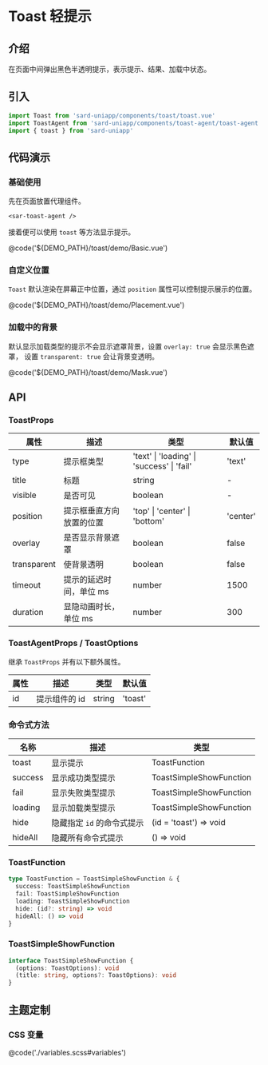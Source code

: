 # Toast 轻提示

## 介绍

在页面中间弹出黑色半透明提示，表示提示、结果、加载中状态。

## 引入

```ts
import Toast from 'sard-uniapp/components/toast/toast.vue'
import ToastAgent from 'sard-uniapp/components/toast-agent/toast-agent.vue'
import { toast } from 'sard-uniapp'
```

## 代码演示

### 基础使用

先在页面放置代理组件。

```tsx
<sar-toast-agent />
```

接着便可以使用 `toast` 等方法显示提示。

@code('${DEMO_PATH}/toast/demo/Basic.vue')

### 自定义位置

`Toast` 默认渲染在屏幕正中位置，通过 `position` 属性可以控制提示展示的位置。

@code('${DEMO_PATH}/toast/demo/Placement.vue')

### 加载中的背景

默认显示加载类型的提示不会显示遮罩背景，设置 `overlay: true` 会显示黑色遮罩， 设置 `transparent: true` 会让背景变透明。

@code('${DEMO_PATH}/toast/demo/Mask.vue')

## API

### ToastProps

| 属性        | 描述                     | 类型                                       | 默认值   |
| ----------- | ------------------------ | ------------------------------------------ | -------- |
| type        | 提示框类型               | 'text' \| 'loading' \| 'success' \| 'fail' | 'text'   |
| title       | 标题                     | string                                     | -        |
| visible     | 是否可见                 | boolean                                    | -        |
| position    | 提示框垂直方向放置的位置 | 'top' \| 'center' \| 'bottom'              | 'center' |
| overlay     | 是否显示背景遮罩         | boolean                                    | false    |
| transparent | 使背景透明               | boolean                                    | false    |
| timeout     | 提示的延迟时间，单位 ms  | number                                     | 1500     |
| duration    | 显隐动画时长，单位 ms    | number                                     | 300      |

### ToastAgentProps / ToastOptions

继承 `ToastProps` 并有以下额外属性。

| 属性 | 描述          | 类型   | 默认值  |
| ---- | ------------- | ------ | ------- |
| id   | 提示组件的 id | string | 'toast' |

### 命令式方法

| 名称    | 描述                       | 类型                    |
| ------- | -------------------------- | ----------------------- |
| toast   | 显示提示                   | ToastFunction           |
| success | 显示成功类型提示           | ToastSimpleShowFunction |
| fail    | 显示失败类型提示           | ToastSimpleShowFunction |
| loading | 显示加载类型提示           | ToastSimpleShowFunction |
| hide    | 隐藏指定 `id` 的命令式提示 | (id = 'toast') => void  |
| hideAll | 隐藏所有命令式提示         | () => void              |

### ToastFunction

```ts
type ToastFunction = ToastSimpleShowFunction & {
  success: ToastSimpleShowFunction
  fail: ToastSimpleShowFunction
  loading: ToastSimpleShowFunction
  hide: (id?: string) => void
  hideAll: () => void
}
```

### ToastSimpleShowFunction

```ts
interface ToastSimpleShowFunction {
  (options: ToastOptions): void
  (title: string, options?: ToastOptions): void
}
```

## 主题定制

### CSS 变量

@code('./variables.scss#variables')

